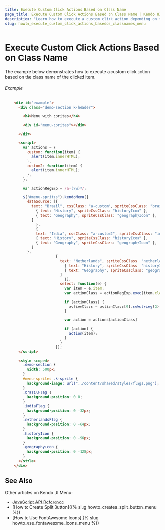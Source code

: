 ```yaml
---
title: Execute Custom Click Actions Based on Class Name
page_title: Execute Custom Click Actions Based on Class Name | Kendo UI Menu Widget
description: "Learn how to execute a custom click action depending on the class name of the clicked item in the Kendo UI Menu widget."
slug: howto_execute_custom_click_actions_basedon_classnames_menu
---
```


# Execute Custom Click Actions Based on Class Name

The example below demonstrates how to execute a custom click action based on the class name of the clicked item.

###### Example

```html
    <div id="example">
      <div class="demo-section k-header">

        <h4>Menu with sprites</h4>

        <div id="menu-sprites"></div>

      </div>

      <script>
        var actions = {
          custom: function(item) {
            alert(item.innerHTML);
          },
          custom2: function(item) {
            alert(item.innerHTML);
          },
        };

        var actionRegExp = /a-(\w)*/;

        $("#menu-sprites").kendoMenu({
          dataSource: [{
            text: "Brazil", cssClass: "a-custom", spriteCssClass: "brazilFlag", items: [
              { text: "History", spriteCssClass: "historyIcon" },
              { text: "Geography", spriteCssClass: "geographyIcon" },
            ]
              },
              {
              text: "India", cssClass: "a-custom2", spriteCssClass: "indiaFlag", items: [
              { text: "History", spriteCssClass: "historyIcon" },
              { text: "Geography", spriteCssClass: "geographyIcon" },
            ]
          },
                       {
                         text: "Netherlands", spriteCssClass: "netherlandsFlag", items: [
                           { text: "History", spriteCssClass: "historyIcon" },
                           { text: "Geography", spriteCssClass: "geographyIcon" },
                         ]
                           }],
                         select: function(e) {
                           var item = e.item;
                           var actionClass = actionRegExp.exec(item.className);

                           if (actionClass) {
                             actionClass = actionClass[0].substring(2);
                           }

                           var action = actions[actionClass];

                           if (action) {
                             action(item);
                           }
                         }
                       });
      </script>

      <style scoped>
        .demo-section {
          width: 500px;
        }
        #menu-sprites .k-sprite {
          background-image: url("../content/shared/styles/flags.png");
        }
        .brazilFlag {
          background-position: 0 0;
        }
        .indiaFlag {
          background-position: 0 -32px;
        }
        .netherlandsFlag {
          background-position: 0 -64px;
        }
        .historyIcon {
          background-position: 0 -96px;
        }
        .geographyIcon {
          background-position: 0 -128px;
        }
      </style>
    </div>
```

## See Also

Other articles on Kendo UI Menu:

* [JavaScript API Reference](/api/javascript/ui/menu)
* [How to Create Split Button]({% slug howto_createa_split_button_menu %})
* [How to Use FontAwesome Icons]({% slug howto_use_fontawesome_icons_menu %})